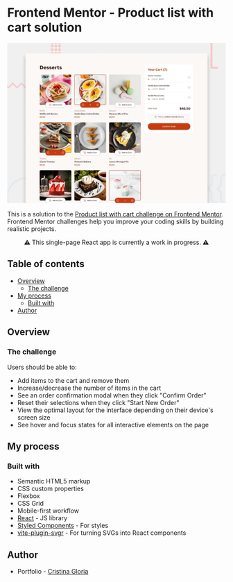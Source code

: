 # Frontend Mentor - Product list with cart solution

![Preview of the page, showing an online shop's dessert page.](preview.jpg)

This is a solution to the [Product list with cart challenge on Frontend Mentor](https://www.frontendmentor.io/challenges/product-list-with-cart-5MmqLVAp_d). Frontend Mentor challenges help you improve your coding skills by building realistic projects.

<p align="center">⚠️ This single-page React app is currently a work in progress. ⚠️</p>

## Table of contents

-   [Overview](#overview)
    -   [The challenge](#the-challenge)
-   [My process](#my-process)
    -   [Built with](#built-with)
-   [Author](#author)

## Overview

### The challenge

Users should be able to:

-   Add items to the cart and remove them
-   Increase/decrease the number of items in the cart
-   See an order confirmation modal when they click "Confirm Order"
-   Reset their selections when they click "Start New Order"
-   View the optimal layout for the interface depending on their device's screen size
-   See hover and focus states for all interactive elements on the page

## My process

### Built with

-   Semantic HTML5 markup
-   CSS custom properties
-   Flexbox
-   CSS Grid
-   Mobile-first workflow
-   [React](https://react.dev/) - JS library
-   [Styled Components](https://styled-components.com/) - For styles
-   [vite-plugin-svgr](https://www.npmjs.com/package/vite-plugin-svgr) - For turning SVGs into React components

## Author

-   Portfolio - [Cristina Gloria](https://www.cagloria.com/)
